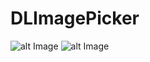 # DLImagePicker
![alt Image](https://raw.github.com/LiewLi/DLImagePicker/master/IMG0.png)
![alt Image](https://raw.github.com/LiewLi/DLImagePicker/master/IMG1.png)